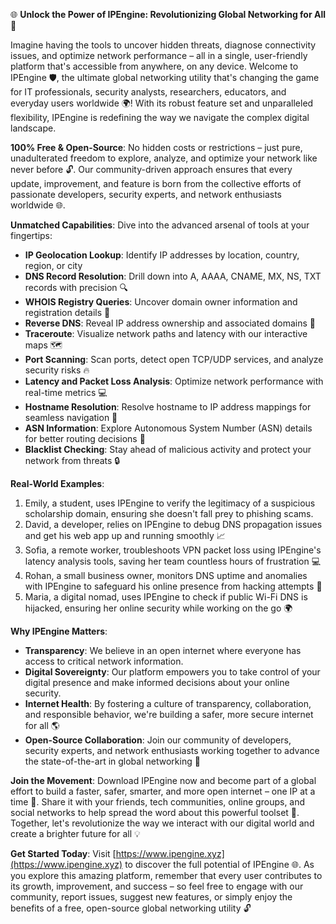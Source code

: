 🌐 **Unlock the Power of IPEngine: Revolutionizing Global Networking for All** 🚀

Imagine having the tools to uncover hidden threats, diagnose connectivity issues, and optimize network performance – all in a single, user-friendly platform that's accessible from anywhere, on any device. Welcome to IPEngine 🛡️, the ultimate global networking utility that's changing the game for IT professionals, security analysts, researchers, educators, and everyday users worldwide 🌍! With its robust feature set and unparalleled flexibility, IPEngine is redefining the way we navigate the complex digital landscape.

**100% Free & Open-Source**: No hidden costs or restrictions – just pure, unadulterated freedom to explore, analyze, and optimize your network like never before 🔓. Our community-driven approach ensures that every update, improvement, and feature is born from the collective efforts of passionate developers, security experts, and network enthusiasts worldwide 🌐.

**Unmatched Capabilities**: Dive into the advanced arsenal of tools at your fingertips:

*   **IP Geolocation Lookup**: Identify IP addresses by location, country, region, or city
*   **DNS Record Resolution**: Drill down into A, AAAA, CNAME, MX, NS, TXT records with precision 🔍
*   **WHOIS Registry Queries**: Uncover domain owner information and registration details 📡
*   **Reverse DNS**: Reveal IP address ownership and associated domains 🔑
*   **Traceroute**: Visualize network paths and latency with our interactive maps 🗺️
*   **Port Scanning**: Scan ports, detect open TCP/UDP services, and analyze security risks 🔥
*   **Latency and Packet Loss Analysis**: Optimize network performance with real-time metrics 💻
*   **Hostname Resolution**: Resolve hostname to IP address mappings for seamless navigation 📜
*   **ASN Information**: Explore Autonomous System Number (ASN) details for better routing decisions 🚀
*   **Blacklist Checking**: Stay ahead of malicious activity and protect your network from threats 🔒

**Real-World Examples**:

1.  Emily, a student, uses IPEngine to verify the legitimacy of a suspicious scholarship domain, ensuring she doesn't fall prey to phishing scams.
2.  David, a developer, relies on IPEngine to debug DNS propagation issues and get his web app up and running smoothly 📈
3.  Sofia, a remote worker, troubleshoots VPN packet loss using IPEngine's latency analysis tools, saving her team countless hours of frustration 💻
4.  Rohan, a small business owner, monitors DNS uptime and anomalies with IPEngine to safeguard his online presence from hacking attempts 🚨
5.  Maria, a digital nomad, uses IPEngine to check if public Wi-Fi DNS is hijacked, ensuring her online security while working on the go 🌍

**Why IPEngine Matters**:

*   **Transparency**: We believe in an open internet where everyone has access to critical network information.
*   **Digital Sovereignty**: Our platform empowers you to take control of your digital presence and make informed decisions about your online security.
*   **Internet Health**: By fostering a culture of transparency, collaboration, and responsible behavior, we're building a safer, more secure internet for all 🌎
*   **Open-Source Collaboration**: Join our community of developers, security experts, and network enthusiasts working together to advance the state-of-the-art in global networking 🔩

**Join the Movement**: Download IPEngine now and become part of a global effort to build a faster, safer, smarter, and more open internet – one IP at a time 🚀. Share it with your friends, tech communities, online groups, and social networks to help spread the word about this powerful toolset 🔗. Together, let's revolutionize the way we interact with our digital world and create a brighter future for all 💡

**Get Started Today**: Visit [https://www.ipengine.xyz](https://www.ipengine.xyz) to discover the full potential of IPEngine 🌐. As you explore this amazing platform, remember that every user contributes to its growth, improvement, and success – so feel free to engage with our community, report issues, suggest new features, or simply enjoy the benefits of a free, open-source global networking utility 🔓